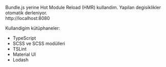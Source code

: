 Bundle.js yerine Hot Module Reload (HMR) kullandim. Yapilan degisiklikler otomatik derleniyor.  
http://localhost:8080  

Kullandigim kütüphaneler:  
- TypeScript  
- SCSS ve SCSS modülleri  
- TSLint  
- Material UI
- Lodash